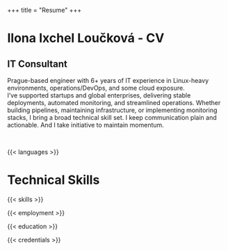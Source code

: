 +++
title = "Resume"
+++

<h1 class="intro-title">Ilona Ixchel Loučková - CV</h1>

<h2 class="intro-subtitle">IT Consultant</h2>

<p class="justify-square">
Prague-based engineer with 6+ years of IT experience in Linux-heavy environments, operations/DevOps, and some cloud exposure. I’ve&nbsp;supported startups and global enterprises, delivering stable deployments, automated monitoring, and streamlined operations. Whether building pipelines, maintaining infrastructure, or implementing monitoring stacks, I&nbsp;bring a&nbsp;broad technical skill set. I&nbsp;keep&nbsp;communication plain and actionable. And&nbsp;I&nbsp;take initiative to&nbsp;maintain momentum.
</p>

&nbsp;

{{< languages >}}
<h1 id="skills" class="intro-title">Technical Skills</h1>

{{< skills >}}
&nbsp;

{{< employment >}}

{{< education >}}

{{< credentials >}}